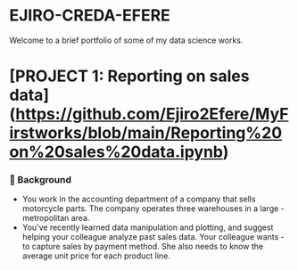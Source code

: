 # EJIRO-CREDA-EFERE
Welcome to a brief portfolio of some of my data science works.

# [PROJECT 1: Reporting on sales data] (https://github.com/Ejiro2Efere/MyFirstworks/blob/main/Reporting%20on%20sales%20data.ipynb)
### 📖 Background
- You work in the accounting department of a company that sells motorcycle parts. The company operates three warehouses in a large - metropolitan area.
- You’ve recently learned data manipulation and plotting, and suggest helping your colleague analyze past sales data. Your colleague wants - to capture sales by payment method. She also needs to know the average unit price for each product line.
